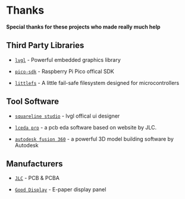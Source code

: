 Thanks
=============================

**Special thanks for these projects who made really much help**

Third Party Libraries
-----------------------------

- [`lvgl`]() - Powerful embedded graphics library

- [`pico-sdk`]() - Raspberry Pi Pico offical SDK

- [`littlefs`](https://github.com/littlefs-project/littlefs) - A little fail-safe filesystem designed for microcontrollers

Tool Software
-----------------------------

- [`squareline studio`](https://squareline.io/) - lvgl offical ui designer

- [`lceda pro`](https://pro.lceda.cn/) - a pcb eda software based on website by JLC.

- [`autodesk fusion 360`](https://www.autodesk.com/products/fusion-360/overview?term=1-YEAR&tab=subscription) - a powerful 3D model building software by Autodesk

Manufacturers
-----------------------------

- [`JLC`](https://www.jlc.com/) - PCB & PCBA

- [`Good Display`](https://www.good-display.com/) - E-paper display panel